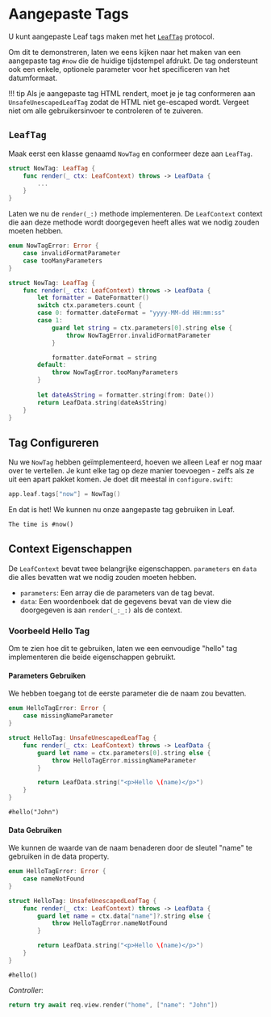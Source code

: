 # Aangepaste Tags

U kunt aangepaste Leaf tags maken met het [`LeafTag`](https://api.vapor.codes/leafkit/documentation/leafkit/leaftag) protocol. 

Om dit te demonstreren, laten we eens kijken naar het maken van een aangepaste tag `#now` die de huidige tijdstempel afdrukt. De tag ondersteunt ook een enkele, optionele parameter voor het specificeren van het datumformaat.

!!! tip
	Als je aangepaste tag HTML rendert, moet je je tag conformeren aan `UnsafeUnescapedLeafTag` zodat de HTML niet ge-escaped wordt. Vergeet niet om alle gebruikersinvoer te controleren of te zuiveren.

## `LeafTag`

Maak eerst een klasse genaamd `NowTag` en conformeer deze aan `LeafTag`.

```swift
struct NowTag: LeafTag {
    func render(_ ctx: LeafContext) throws -> LeafData {
        ...
    }
}
```

Laten we nu de `render(_:)` methode implementeren. De `LeafContext` context die aan deze methode wordt doorgegeven heeft alles wat we nodig zouden moeten hebben.

```swift
enum NowTagError: Error {
    case invalidFormatParameter
    case tooManyParameters
}

struct NowTag: LeafTag {
    func render(_ ctx: LeafContext) throws -> LeafData {
        let formatter = DateFormatter()
        switch ctx.parameters.count {
        case 0: formatter.dateFormat = "yyyy-MM-dd HH:mm:ss"
        case 1:
            guard let string = ctx.parameters[0].string else {
                throw NowTagError.invalidFormatParameter
            }

            formatter.dateFormat = string
        default:
            throw NowTagError.tooManyParameters
	    }
    
        let dateAsString = formatter.string(from: Date())
        return LeafData.string(dateAsString)
    }
}
```

## Tag Configureren

Nu we `NowTag` hebben geïmplementeerd, hoeven we alleen Leaf er nog maar over te vertellen. Je kunt elke tag op deze manier toevoegen - zelfs als ze uit een apart pakket komen. Je doet dit meestal in `configure.swift`:

```swift
app.leaf.tags["now"] = NowTag()
```

En dat is het! We kunnen nu onze aangepaste tag gebruiken in Leaf.

```leaf
The time is #now()
```

## Context Eigenschappen

De `LeafContext` bevat twee belangrijke eigenschappen. `parameters` en `data` die alles bevatten wat we nodig zouden moeten hebben.

- `parameters`: Een array die de parameters van de tag bevat.
- `data`: Een woordenboek dat de gegevens bevat van de view die doorgegeven is aan `render(_:_:)` als de context.

### Voorbeeld Hello Tag

Om te zien hoe dit te gebruiken, laten we een eenvoudige "hello" tag implementeren die beide eigenschappen gebruikt.

#### Parameters Gebruiken

We hebben toegang tot de eerste parameter die de naam zou bevatten.

```swift
enum HelloTagError: Error {
    case missingNameParameter
}

struct HelloTag: UnsafeUnescapedLeafTag {
    func render(_ ctx: LeafContext) throws -> LeafData {
        guard let name = ctx.parameters[0].string else {
            throw HelloTagError.missingNameParameter
        }

        return LeafData.string("<p>Hello \(name)</p>")
    }
}
```

```leaf
#hello("John")
```

#### Data Gebruiken

We kunnen de waarde van de naam benaderen door de sleutel "name" te gebruiken in de data property.

```swift
enum HelloTagError: Error {
    case nameNotFound
}

struct HelloTag: UnsafeUnescapedLeafTag {
    func render(_ ctx: LeafContext) throws -> LeafData {
        guard let name = ctx.data["name"]?.string else {
            throw HelloTagError.nameNotFound
        }

        return LeafData.string("<p>Hello \(name)</p>")
    }
}
```

```leaf
#hello()
```

_Controller_:

```swift
return try await req.view.render("home", ["name": "John"])
```
